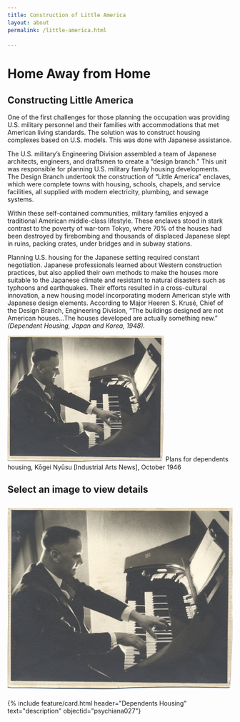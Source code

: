 ```yaml
---
title: Construction of Little America
layout: about
permalink: /little-america.html

---
```


# Home Away from Home 

## Constructing Little America

One of the first challenges for those planning the occupation was providing U.S. military personnel and their families with accommodations that met American living standards. The solution was to construct housing complexes based on U.S. models. This was done with Japanese assistance.

The U.S. military’s Engineering Division assembled a team of Japanese architects, engineers, and draftsmen to create a “design branch.” This unit was responsible for planning U.S. military family housing developments. The Design Branch undertook the construction of “Little America” enclaves, which were complete towns with housing, schools, chapels, and service facilities, all supplied with modern electricity, plumbing, and sewage systems.

Within these self-contained communities, military families enjoyed a traditional American middle-class lifestyle. These enclaves stood in stark contrast to the poverty of war-torn Tokyo, where 70% of the houses had been destroyed by firebombing and thousands of displaced Japanese slept in ruins, packing crates, under bridges and in subway stations.

Planning U.S. housing for the Japanese setting required constant negotiation. Japanese professionals learned about Western construction practices, but also applied their own methods to make the houses more suitable to the Japanese climate and resistant to natural disasters such as typhoons and earthquakes. Their efforts resulted in a cross-cultural innovation, a new housing model incorporating modern American style with Japanese design elements. According to Major Heeren S. Krusé, Chief of the Design Branch, Engineering Division, “The buildings designed are not American houses…The houses developed are actually something new.” *(Dependent Housing, Japan and Korea, 1948).*

<img src="objects/mg101_b6_photographs_01.jpg" alt="piano" width="350"/>
Plans for dependents housing, Kōgei Nyūsu [Industrial Arts News], October 1946 


## Select an image to view details
## [![Description of the image](objects/mg101_b6_photographs_01.jpg)](https://twhsu99.github.io/demo-exhibit/item.html?id=psychiana027)
{% include feature/card.html header="Dependents Housing" text="description" objectid="psychiana027"}

